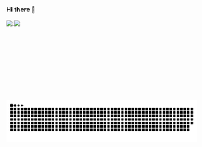 ### Hi there 👋
 <div style="width: 400px; height: 200px;">
  <a href="https://github.com/Keitumetse66">
   <img align="center" height="100%" src="https://github-readme-stats.vercel.app/api/top-langs/?username=Keitumetse66&layout=compact&langs_count=16&theme=coral"/>
  <img align="center" src="https://github-readme-stats.vercel.app/api?username=Keitumetse66&show_icons=true&theme=merko&include_all_commits=true&count_private=true&hide=issues"/>
</div>
    
![Snake animation](https://github.com/Keitumetse66/Keitumetse66/blob/output/github-contribution-grid-snake.svg)
<!--
<picture>
  <source media="(prefers-color-scheme: dark)" srcset="github-snake-dark.svg" />
  <source media="(prefers-color-scheme: light)" srcset="github-snake.svg" />
  <img alt="github-snake" src="github-snake.svg" />
</picture>
-->
<!--
**Keitumetse66/Keitumetse66** is a ✨ _special_ ✨ repository because its `README.md` (this file) appears on your GitHub profile.

Here are some ideas to get you started:

- 🔭 I’m currently working on ...
- 🌱 I’m currently learning ...
- 👯 I’m looking to collaborate on ...
- 🤔 I’m looking for help with ...
- 💬 Ask me about ...
- 📫 How to reach me: ...
- 😄 Pronouns: ...
- ⚡ Fun fact: ...
-->


